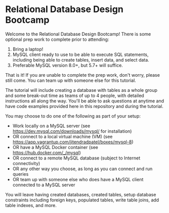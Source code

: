 # Relational Database Design Bootcamp

Welcome to the Relational Database Design Bootcamp! There is some optional prep work to complete prior to attending:

1. Bring a laptop!
2. MySQL client ready to use to be able to execute SQL statements, including being able to create tables, insert data, and select data.
3. Preferable MySQL version 8.0+, but 5.7+ will suffice.

That is it! If you are unable to complete the prep work, don't worry, please still come. You can team up with someone else for this tutorial.

The tutorial will include creating a database with tables as a whole group and some break-out time as teams of up to 4 people, with detailed instructions all along the way. You'll be able to ask questions at anytime and have code examples provided here in this repository and during the tutorial.

You may choose to do one of the following as part of your setup:

- Work locally on a MySQL server (see https://dev.mysql.com/downloads/mysql/ for installation)
- OR connect to a local virtual machine (VM) (see https://app.vagrantup.com/jitendradpatel/boxes/mysql-8)
- OR have a MySQL Docker container (see https://hub.docker.com/_/mysql)
- OR connect to a remote MySQL database (subject to Internet connectivity)
- OR any other way you choose, as long as you can connect and run queries
- OR team up with someone else who does have a MySQL client connected to a MySQL server

You will leave having created databases, created tables, setup database constraints including foreign keys, populated tables, write table joins, add table indexes, and more.
